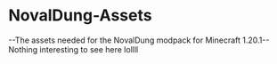 # NovalDung-Assets

--The assets needed for the NovalDung modpack for Minecraft 1.20.1--\
Nothing interesting to see here lollll
